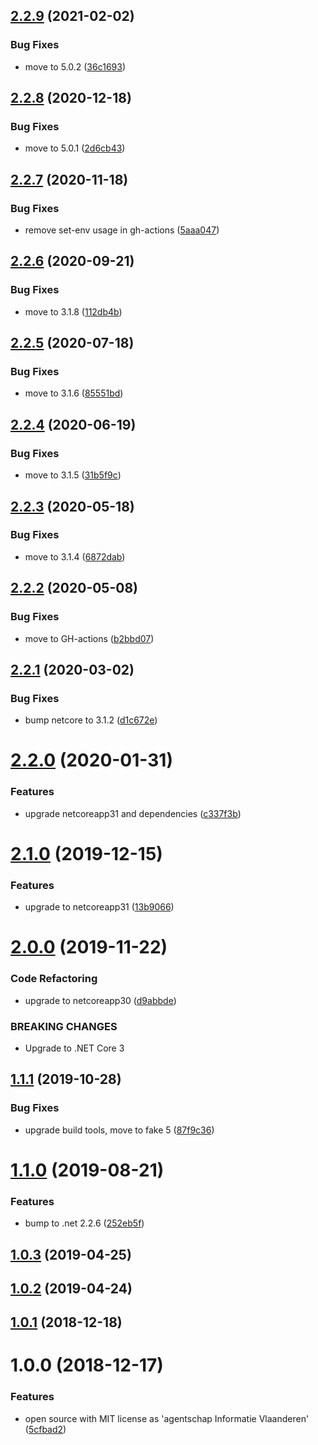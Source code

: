 ## [2.2.9](https://github.com/informatievlaanderen/ef-entity-configuration/compare/v2.2.8...v2.2.9) (2021-02-02)


### Bug Fixes

* move to 5.0.2 ([36c1693](https://github.com/informatievlaanderen/ef-entity-configuration/commit/36c1693391a0a6e6af3a875265eaac48e837bad2))

## [2.2.8](https://github.com/informatievlaanderen/ef-entity-configuration/compare/v2.2.7...v2.2.8) (2020-12-18)


### Bug Fixes

* move to 5.0.1 ([2d6cb43](https://github.com/informatievlaanderen/ef-entity-configuration/commit/2d6cb4357b87cc8e8881aec3d1de1fdfed140dc8))

## [2.2.7](https://github.com/informatievlaanderen/ef-entity-configuration/compare/v2.2.6...v2.2.7) (2020-11-18)


### Bug Fixes

* remove set-env usage in gh-actions ([5aaa047](https://github.com/informatievlaanderen/ef-entity-configuration/commit/5aaa0477499f035e4eace9284efceaacc4ce90b9))

## [2.2.6](https://github.com/informatievlaanderen/ef-entity-configuration/compare/v2.2.5...v2.2.6) (2020-09-21)


### Bug Fixes

* move to 3.1.8 ([112db4b](https://github.com/informatievlaanderen/ef-entity-configuration/commit/112db4b6b69383c148731a52af85f5999489a292))

## [2.2.5](https://github.com/informatievlaanderen/ef-entity-configuration/compare/v2.2.4...v2.2.5) (2020-07-18)


### Bug Fixes

* move to 3.1.6 ([85551bd](https://github.com/informatievlaanderen/ef-entity-configuration/commit/85551bd2ca7bf8d2138738be30a6cece3a507ac1))

## [2.2.4](https://github.com/informatievlaanderen/ef-entity-configuration/compare/v2.2.3...v2.2.4) (2020-06-19)


### Bug Fixes

* move to 3.1.5 ([31b5f9c](https://github.com/informatievlaanderen/ef-entity-configuration/commit/31b5f9c86748f5d66499f0aecf2367828fe5d70b))

## [2.2.3](https://github.com/informatievlaanderen/ef-entity-configuration/compare/v2.2.2...v2.2.3) (2020-05-18)


### Bug Fixes

* move to 3.1.4 ([6872dab](https://github.com/informatievlaanderen/ef-entity-configuration/commit/6872dabdfe15264ca834cefd25bd19f965f42e21))

## [2.2.2](https://github.com/informatievlaanderen/ef-entity-configuration/compare/v2.2.1...v2.2.2) (2020-05-08)


### Bug Fixes

* move to GH-actions ([b2bbd07](https://github.com/informatievlaanderen/ef-entity-configuration/commit/b2bbd07b1e2dd03c484199bbeb66149a90f36696))

## [2.2.1](https://github.com/informatievlaanderen/ef-entity-configuration/compare/v2.2.0...v2.2.1) (2020-03-02)


### Bug Fixes

* bump netcore to 3.1.2 ([d1c672e](https://github.com/informatievlaanderen/ef-entity-configuration/commit/d1c672e2bcacd225fe04a00f014a6794fa093b89))

# [2.2.0](https://github.com/informatievlaanderen/ef-entity-configuration/compare/v2.1.0...v2.2.0) (2020-01-31)


### Features

* upgrade netcoreapp31 and dependencies ([c337f3b](https://github.com/informatievlaanderen/ef-entity-configuration/commit/c337f3b00f79f2ef311186ebbd7ab83ff4a569a8))

# [2.1.0](https://github.com/informatievlaanderen/ef-entity-configuration/compare/v2.0.0...v2.1.0) (2019-12-15)


### Features

* upgrade to netcoreapp31 ([13b9066](https://github.com/informatievlaanderen/ef-entity-configuration/commit/13b906670ecc0f06d6de65f9c046342bd7712c7c))

# [2.0.0](https://github.com/informatievlaanderen/ef-entity-configuration/compare/v1.1.1...v2.0.0) (2019-11-22)


### Code Refactoring

* upgrade to netcoreapp30 ([d9abbde](https://github.com/informatievlaanderen/ef-entity-configuration/commit/d9abbde))


### BREAKING CHANGES

* Upgrade to .NET Core 3

## [1.1.1](https://github.com/informatievlaanderen/ef-entity-configuration/compare/v1.1.0...v1.1.1) (2019-10-28)


### Bug Fixes

* upgrade build tools, move to fake 5 ([87f9c36](https://github.com/informatievlaanderen/ef-entity-configuration/commit/87f9c36))

# [1.1.0](https://github.com/informatievlaanderen/ef-entity-configuration/compare/v1.0.3...v1.1.0) (2019-08-21)


### Features

* bump to .net 2.2.6 ([252eb5f](https://github.com/informatievlaanderen/ef-entity-configuration/commit/252eb5f))

## [1.0.3](https://github.com/informatievlaanderen/ef-entity-configuration/compare/v1.0.2...v1.0.3) (2019-04-25)

## [1.0.2](https://github.com/informatievlaanderen/ef-entity-configuration/compare/v1.0.1...v1.0.2) (2019-04-24)

## [1.0.1](https://github.com/informatievlaanderen/ef-entity-configuration/compare/v1.0.0...v1.0.1) (2018-12-18)

# 1.0.0 (2018-12-17)


### Features

* open source with MIT license as 'agentschap Informatie Vlaanderen' ([5cfbad2](https://github.com/informatievlaanderen/ef-entity-configuration/commit/5cfbad2))
